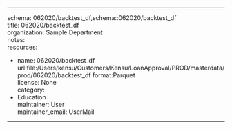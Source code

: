 


---  
schema: 062020/backtest_df,schema::062020/backtest_df  
title: 062020/backtest_df  
organization: Sample Department  
notes:   
resources:  
- name: 062020/backtest_df 
 url:file:/Users/kensu/Customers/Kensu/LoanApproval/PROD/masterdata/prod/062020/backtest_df 
 format:Parquet  
license: None  
category:
 - Education  
maintainer: User  
maintainer_email: UserMail  
---